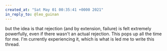 ```yaml
---
created_at: "Sat May 01 00:35:41 +0000 2021"
in_reply_to: @leo_guinan
---
```


but the idea is that rejection (and by extension, failure) is felt extremely powerfully, even if there wasn't an actual rejection. This pops up all the time for me. I'm currently experiencing it, which is what is led me to write this thread.